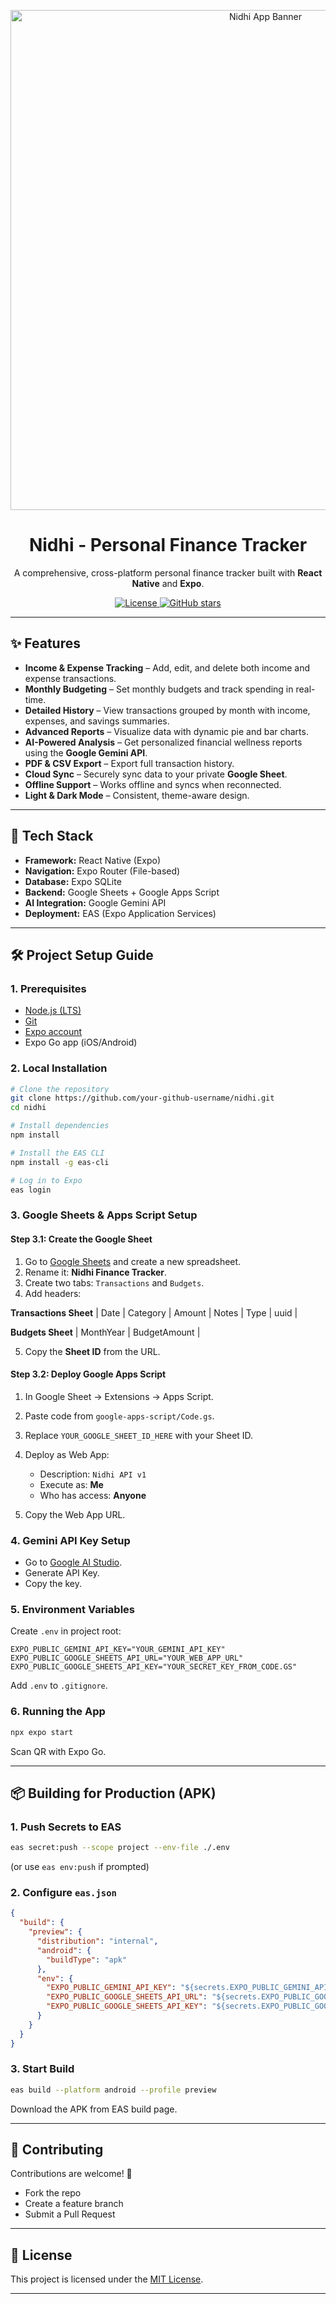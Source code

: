 <p align="center">
  <img src="https://storage.googleapis.com/gemini-prod-us-east1-9535/v1/a0/b4/5d/image_a0b45d.png?Expires=1727376000&GoogleAccessId=gemini-prod-us-east1-9535%40gemini-v1-383211.iam.gserviceaccount.com&Signature=W%2BO9y3G5l9f6o%2Bw7y////////wE%3D" alt="Nidhi App Banner" width="800"/>
</p>

<h1 align="center">Nidhi - Personal Finance Tracker</h1>

<p align="center">
A comprehensive, cross-platform personal finance tracker built with <b>React Native</b> and <b>Expo</b>.
</p>

<p align="center">
  <a href="https://opensource.org/licenses/MIT">
    <img alt="License" src="https://img.shields.io/badge/license-MIT-blue.svg"/>
  </a>
  <a href="https://github.com/your-github-username/nidhi/stargazers">
    <img alt="GitHub stars" src="https://img.shields.io/github/stars/your-github-username/nidhi?style=social"/>
  </a>
</p>

---

## ✨ Features

* **Income & Expense Tracking** – Add, edit, and delete both income and expense transactions.
* **Monthly Budgeting** – Set monthly budgets and track spending in real-time.
* **Detailed History** – View transactions grouped by month with income, expenses, and savings summaries.
* **Advanced Reports** – Visualize data with dynamic pie and bar charts.
* **AI-Powered Analysis** – Get personalized financial wellness reports using the **Google Gemini API**.
* **PDF & CSV Export** – Export full transaction history.
* **Cloud Sync** – Securely sync data to your private **Google Sheet**.
* **Offline Support** – Works offline and syncs when reconnected.
* **Light & Dark Mode** – Consistent, theme-aware design.

---

## 🚀 Tech Stack

* **Framework:** React Native (Expo)
* **Navigation:** Expo Router (File-based)
* **Database:** Expo SQLite
* **Backend:** Google Sheets + Google Apps Script
* **AI Integration:** Google Gemini API
* **Deployment:** EAS (Expo Application Services)

---

## 🛠️ Project Setup Guide

### 1. Prerequisites

* [Node.js (LTS)](https://nodejs.org/)
* [Git](https://git-scm.com/)
* [Expo account](https://expo.dev/signup)
* Expo Go app (iOS/Android)

### 2. Local Installation

```bash
# Clone the repository
git clone https://github.com/your-github-username/nidhi.git
cd nidhi

# Install dependencies
npm install

# Install the EAS CLI
npm install -g eas-cli

# Log in to Expo
eas login
```

### 3. Google Sheets & Apps Script Setup

#### Step 3.1: Create the Google Sheet

1. Go to [Google Sheets](https://sheets.google.com) and create a new spreadsheet.
2. Rename it: **Nidhi Finance Tracker**.
3. Create two tabs: `Transactions` and `Budgets`.
4. Add headers:

**Transactions Sheet**
\| Date | Category | Amount | Notes | Type | uuid |

**Budgets Sheet**
\| MonthYear | BudgetAmount |

5. Copy the **Sheet ID** from the URL.

#### Step 3.2: Deploy Google Apps Script

1. In Google Sheet → Extensions → Apps Script.
2. Paste code from `google-apps-script/Code.gs`.
3. Replace `YOUR_GOOGLE_SHEET_ID_HERE` with your Sheet ID.
4. Deploy as Web App:

   * Description: `Nidhi API v1`
   * Execute as: **Me**
   * Who has access: **Anyone**
5. Copy the Web App URL.

### 4. Gemini API Key Setup

* Go to [Google AI Studio](https://aistudio.google.com/).
* Generate API Key.
* Copy the key.

### 5. Environment Variables

Create `.env` in project root:

```env
EXPO_PUBLIC_GEMINI_API_KEY="YOUR_GEMINI_API_KEY"
EXPO_PUBLIC_GOOGLE_SHEETS_API_URL="YOUR_WEB_APP_URL"
EXPO_PUBLIC_GOOGLE_SHEETS_API_KEY="YOUR_SECRET_KEY_FROM_CODE.GS"
```

Add `.env` to `.gitignore`.

### 6. Running the App

```bash
npx expo start
```

Scan QR with Expo Go.

---

## 📦 Building for Production (APK)

### 1. Push Secrets to EAS

```bash
eas secret:push --scope project --env-file ./.env
```

(or use `eas env:push` if prompted)

### 2. Configure `eas.json`

```json
{
  "build": {
    "preview": {
      "distribution": "internal",
      "android": {
        "buildType": "apk"
      },
      "env": {
        "EXPO_PUBLIC_GEMINI_API_KEY": "${secrets.EXPO_PUBLIC_GEMINI_API_KEY}",
        "EXPO_PUBLIC_GOOGLE_SHEETS_API_URL": "${secrets.EXPO_PUBLIC_GOOGLE_SHEETS_API_URL}",
        "EXPO_PUBLIC_GOOGLE_SHEETS_API_KEY": "${secrets.EXPO_PUBLIC_GOOGLE_SHEETS_API_KEY}"
      }
    }
  }
}
```

### 3. Start Build

```bash
eas build --platform android --profile preview
```

Download the APK from EAS build page.

---

## 🤝 Contributing

Contributions are welcome! 🎉

* Fork the repo
* Create a feature branch
* Submit a Pull Request

---

## 📜 License

This project is licensed under the [MIT License](LICENSE).

---
